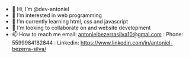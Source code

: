 - 👋 Hi, I’m @dev-antoniel
- 👀 I’m interested in web programming
- 🌱 I’m currently learning html, css and javascript
- 💞️ I'm looking to collaborate on and website development
- 📫 How to reach me email: antonielbezerrasilva10@gmai.com
                             : Phone: 5599984182844
                              : Linkedin: https://www.linkedin.com/in/antoniel-bezerra-silva/

<!---
antoniel-dev/antoniel-dev is a ✨ special ✨ repository because its `README.md` (this file) appears on your GitHub profile.
You can click the Preview link to take a look at your changes.
--->
